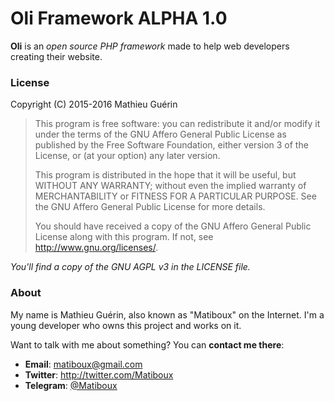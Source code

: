 # Oli Framework ALPHA 1.0

**Oli** is an *open source PHP framework* made to help web developers creating their website.

### License

Copyright (C) 2015-2016 Mathieu Guérin
> This program is free software: you can redistribute it and/or modify it under the terms of the GNU Affero General Public License as published by the Free Software Foundation, either version 3 of the License, or (at your option) any later version.
> 
> This program is distributed in the hope that it will be useful, but WITHOUT ANY WARRANTY; without even the implied warranty of MERCHANTABILITY or FITNESS FOR A PARTICULAR PURPOSE. See the GNU Affero General Public License for more details.
> 
> You should have received a copy of the GNU Affero General Public License along with this program. If not, see <http://www.gnu.org/licenses/>.

*You'll find a copy of the GNU AGPL v3 in the LICENSE file.*

### About

My name is Mathieu Guérin, also known as "Matiboux" on the Internet.
I'm a young developer who owns this project and works on it.

Want to talk with me about something? You can **contact me there**:

 - **Email**: [matiboux@gmail.com](mailto:matiboux@gmail.com)
 - **Twitter**: http://twitter.com/Matiboux
 - **Telegram**: [@Matiboux](http://telegram.me/Matiboux)